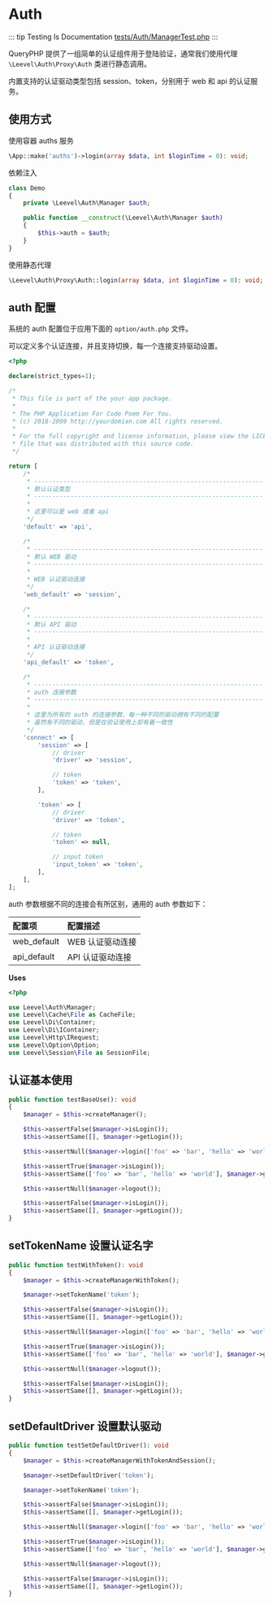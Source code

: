 # Auth

::: tip Testing Is Documentation
[tests/Auth/ManagerTest.php](https://github.com/hunzhiwange/framework/blob/master/tests/Auth/ManagerTest.php)
:::
    
QueryPHP 提供了一组简单的认证组件用于登陆验证，通常我们使用代理 `\Leevel\Auth\Proxy\Auth` 类进行静态调用。

内置支持的认证驱动类型包括 session、token，分别用于 web 和 api 的认证服务。

## 使用方式

使用容器 auths 服务

``` php
\App::make('auths')->login(array $data, int $loginTime = 0): void;
```

依赖注入

``` php
class Demo
{
    private \Leevel\Auth\Manager $auth;

    public function __construct(\Leevel\Auth\Manager $auth)
    {
        $this->auth = $auth;
    }
}
```

使用静态代理

``` php
\Leevel\Auth\Proxy\Auth::login(array $data, int $loginTime = 0): void;
```

## auth 配置

系统的 auth 配置位于应用下面的 `option/auth.php` 文件。

可以定义多个认证连接，并且支持切换，每一个连接支持驱动设置。

``` php
<?php

declare(strict_types=1);

/*
 * This file is part of the your app package.
 *
 * The PHP Application For Code Poem For You.
 * (c) 2018-2099 http://yourdomian.com All rights reserved.
 *
 * For the full copyright and license information, please view the LICENSE
 * file that was distributed with this source code.
 */

return [
    /*
     * ---------------------------------------------------------------
     * 默认认证类型
     * ---------------------------------------------------------------
     *
     * 这里可以是 web 或者 api
     */
    'default' => 'api',

    /*
     * ---------------------------------------------------------------
     * 默认 WEB 驱动
     * ---------------------------------------------------------------
     *
     * WEB 认证驱动连接
     */
    'web_default' => 'session',

    /*
     * ---------------------------------------------------------------
     * 默认 API 驱动
     * ---------------------------------------------------------------
     *
     * API 认证驱动连接
     */
    'api_default' => 'token',

    /*
     * ---------------------------------------------------------------
     * auth 连接参数
     * ---------------------------------------------------------------
     *
     * 这里为所有的 auth 的连接参数，每一种不同的驱动拥有不同的配置
     * 虽然有不同的驱动，但是在验证使用上却有着一致性
     */
    'connect' => [
        'session' => [
            // driver
            'driver' => 'session',

            // token
            'token' => 'token',
        ],

        'token' => [
            // driver
            'driver' => 'token',

            // token
            'token' => null,

            // input token
            'input_token' => 'token',
        ],
    ],
];

```

auth 参数根据不同的连接会有所区别，通用的 auth 参数如下：

|配置项|配置描述|
|:-|:-|
|web_default|WEB 认证驱动连接|
|api_default|API 认证驱动连接|


**Uses**

``` php
<?php

use Leevel\Auth\Manager;
use Leevel\Cache\File as CacheFile;
use Leevel\Di\Container;
use Leevel\Di\IContainer;
use Leevel\Http\IRequest;
use Leevel\Option\Option;
use Leevel\Session\File as SessionFile;
```

## 认证基本使用

``` php
public function testBaseUse(): void
{
    $manager = $this->createManager();

    $this->assertFalse($manager->isLogin());
    $this->assertSame([], $manager->getLogin());

    $this->assertNull($manager->login(['foo' => 'bar', 'hello' => 'world'], 10));

    $this->assertTrue($manager->isLogin());
    $this->assertSame(['foo' => 'bar', 'hello' => 'world'], $manager->getLogin());

    $this->assertNull($manager->logout());

    $this->assertFalse($manager->isLogin());
    $this->assertSame([], $manager->getLogin());
}
```
    
## setTokenName 设置认证名字

``` php
public function testWithToken(): void
{
    $manager = $this->createManagerWithToken();

    $manager->setTokenName('token');

    $this->assertFalse($manager->isLogin());
    $this->assertSame([], $manager->getLogin());

    $this->assertNull($manager->login(['foo' => 'bar', 'hello' => 'world'], 10));

    $this->assertTrue($manager->isLogin());
    $this->assertSame(['foo' => 'bar', 'hello' => 'world'], $manager->getLogin());

    $this->assertNull($manager->logout());

    $this->assertFalse($manager->isLogin());
    $this->assertSame([], $manager->getLogin());
}
```
    
## setDefaultDriver 设置默认驱动

``` php
public function testSetDefaultDriver(): void
{
    $manager = $this->createManagerWithTokenAndSession();

    $manager->setDefaultDriver('token');

    $manager->setTokenName('token');

    $this->assertFalse($manager->isLogin());
    $this->assertSame([], $manager->getLogin());

    $this->assertNull($manager->login(['foo' => 'bar', 'hello' => 'world'], 10));

    $this->assertTrue($manager->isLogin());
    $this->assertSame(['foo' => 'bar', 'hello' => 'world'], $manager->getLogin());

    $this->assertNull($manager->logout());

    $this->assertFalse($manager->isLogin());
    $this->assertSame([], $manager->getLogin());
}
```